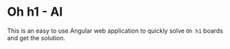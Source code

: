 # Oh h1 - AI

This is an easy to use Angular web application to quickly solve `Oh h1` boards and get the solution.
